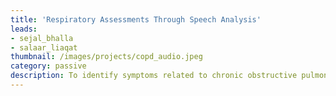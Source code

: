 ```yaml
---
title: 'Respiratory Assessments Through Speech Analysis'
leads: 
- sejal_bhalla
- salaar_liaqat
thumbnail: /images/projects/copd_audio.jpeg
category: passive
description: To identify symptoms related to chronic obstructive pulmonary disease (COPD) in speech extracted from continuously recorded smartwatch audio.
---
```

